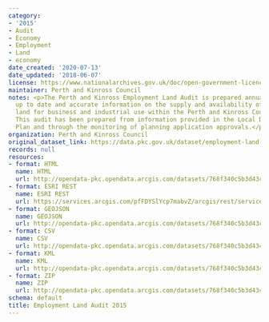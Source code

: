 ```yaml
---
category:
- '2015'
- Audit
- Economy
- Employment
- Land
- economy
date_created: '2020-07-13'
date_updated: '2018-06-07'
license: https://www.nationalarchives.gov.uk/doc/open-government-licence/version/3/
maintainer: Perth and Kinross Council
notes: <p>The Perth and Kinross Employment Land Audit is prepared annually  to provide
  up to date and accurate information on the supply and availability of employment
  land for business and industrial use within the Perth and Kinross Council area.
  This audit has been prepared from information provided in the Local Development
  Plan and through the monitoring of planning application approvals.</p>
organization: Perth and Kinross Council
original_dataset_link: https://data.pkc.gov.uk/dataset/employment-land-audit-2015
records: null
resources:
- format: HTML
  name: HTML
  url: http://opendata-pkc.opendata.arcgis.com/datasets/768f340c5b3d43ce98e94b2aa64a6fc4_0
- format: ESRI REST
  name: ESRI REST
  url: https://services.arcgis.com/pfFDYSlYcp7mabvZ/arcgis/rest/services/Employment_Land_Audit_2015/FeatureServer/0
- format: GEOJSON
  name: GEOJSON
  url: http://opendata-pkc.opendata.arcgis.com/datasets/768f340c5b3d43ce98e94b2aa64a6fc4_0.geojson
- format: CSV
  name: CSV
  url: http://opendata-pkc.opendata.arcgis.com/datasets/768f340c5b3d43ce98e94b2aa64a6fc4_0.csv
- format: KML
  name: KML
  url: http://opendata-pkc.opendata.arcgis.com/datasets/768f340c5b3d43ce98e94b2aa64a6fc4_0.kml
- format: ZIP
  name: ZIP
  url: http://opendata-pkc.opendata.arcgis.com/datasets/768f340c5b3d43ce98e94b2aa64a6fc4_0.zip
schema: default
title: Employment Land Audit 2015
---
```

